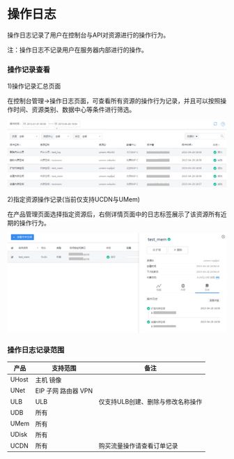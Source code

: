 # 操作日志

操作日志记录了用户在控制台与API对资源进行的操作行为。

注：操作日志不记录用户在服务器内部进行的操作。


### 操作记录查看

1)操作记录汇总页面

在控制台管理-\>操作日志页面，可查看所有资源的操作行为记录，并且可以按照操作时间、资源类别、数据中心等条件进行筛选。

![](/images/log01.png)

2)指定资源操作记录(当前仅支持UCDN与UMem)

在产品管理页面选择指定资源后，右侧详情页面中的日志标签展示了该资源所有近期的操作行为。

![](/images/log02.png)

### 操作日志记录范围

| 产品    | 支持范围           | 备注                 |
| ----- | -------------- | ------------------ |
| UHost | 主机 镜像          |                    |
| UNet  | EIP 子网 路由器 VPN |                    |
| ULB   | ULB            | 仅支持ULB创建、删除与修改名称操作 |
| UDB   | 所有             |                    |
| UMem  | 所有             |                    |
| UDisk | 所有             |                    |
| UCDN  | 所有             | 购买流量操作请查看订单记录      |
